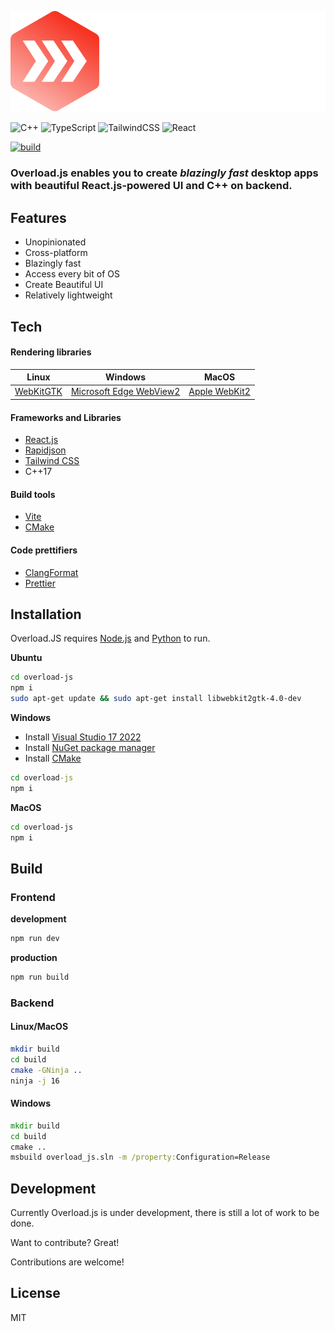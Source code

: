 <p align="center">
    <img src="https://github.com/cjnix35/overload-js/blob/main/LOGO.svg" alt="LOGO"/>
</p>

![C++](https://img.shields.io/badge/c++-%2300599C.svg?style=for-the-badge&logo=c%2B%2B&logoColor=white)
![TypeScript](https://img.shields.io/badge/TypeScript-007ACC?style=for-the-badge&logo=typescript&logoColor=white)
![TailwindCSS](https://img.shields.io/badge/Tailwind_CSS-38B2AC?style=for-the-badge&logo=tailwind-css&logoColor=white)
![React](https://img.shields.io/badge/React-20232A?style=for-the-badge&logo=react&logoColor=61DAFB)

[![build](https://github.com/cjnix35/overload-js/actions/workflows/test_compiling.yml/badge.svg)](https://github.com/cjnix35/overload-js/actions/workflows/test_compiling.yml)

### Overload.js enables you to create _blazingly fast_ desktop apps with beautiful React.js-powered UI and C++ on backend.

## Features

- Unopinionated 
- Cross-platform
- Blazingly fast
- Access every bit of OS
- Create Beautiful UI
- Relatively lightweight

## Tech

#### Rendering libraries

|Linux|Windows|MacOS|
|-----|-------|-----|
|[WebKitGTK](https://webkitgtk.org/)|[Microsoft Edge WebView2](https://learn.microsoft.com/en-us/microsoft-edge/webview2/)|[Apple WebKit2](https://webkit.org/)|

#### Frameworks and Libraries

- [React.js](https://reactjs.org/)
- [Rapidjson](https://github.com/nlohmann/json)
- [Tailwind CSS](https://tailwindcss.com/)
- C++17

#### Build tools

- [Vite](https://vitejs.dev/)
- [CMake](https://cmake.org/)

#### Code prettifiers

- [ClangFormat](https://clang.llvm.org/docs/ClangFormat.html)
- [Prettier](https://prettier.io/)

## Installation

Overload.JS requires [Node.js](https://nodejs.org/) and [Python](https://www.python.org/) to run.

**Ubuntu**

```sh
cd overload-js
npm i
sudo apt-get update && sudo apt-get install libwebkit2gtk-4.0-dev
```

**Windows**

- Install [Visual Studio 17 2022](https://visualstudio.microsoft.com/downloads/)
- Install [NuGet package manager](https://www.nuget.org/)
- Install [CMake](https://cmake.org/)

```cmd
cd overload-js
npm i
```

**MacOS**

```sh
cd overload-js
npm i
```

## Build

### Frontend

**development**

```sh
npm run dev
```

**production**

```sh
npm run build
```

### Backend

#### Linux/MacOS

```sh
mkdir build
cd build
cmake -GNinja ..
ninja -j 16
```

#### Windows

```cmd
mkdir build
cd build
cmake ..
msbuild overload_js.sln -m /property:Configuration=Release
```

## Development

Сurrently Overload.js is under development, there is still a lot of work to be done.

Want to contribute? Great!

Contributions are welcome!

## License

MIT
